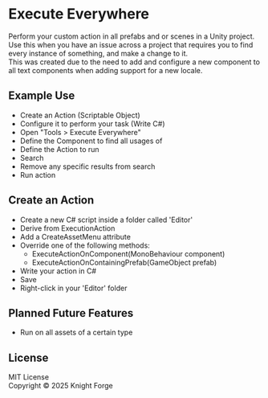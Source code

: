 # Execute Everywhere

Perform your custom action in all prefabs and or scenes in a Unity project.  
Use this when you have an issue across a project that requires you to find every instance of something, and make a change to it.  
This was created due to the need to add and configure a new component to all text components when adding support for a new locale.

## Example Use
 - Create an Action (Scriptable Object)
 - Configure it to perform your task (Write C#)
 - Open "Tools > Execute Everywhere"
 - Define the Component to find all usages of
 - Define the Action to run
 - Search
 - Remove any specific results from search
 - Run action

## Create an Action
- Create a new C# script inside a folder called 'Editor'
- Derive from ExecutionAction
- Add a CreateAssetMenu attribute
- Override one of the following methods:
  - ExecuteActionOnComponent(MonoBehaviour component)
  - ExecuteActionOnContainingPrefab(GameObject prefab)
- Write your action in C#
- Save
- Right-click in your 'Editor' folder 

## Planned Future Features
 - Run on all assets of a certain type

## License
MIT License  
Copyright © 2025 Knight Forge
